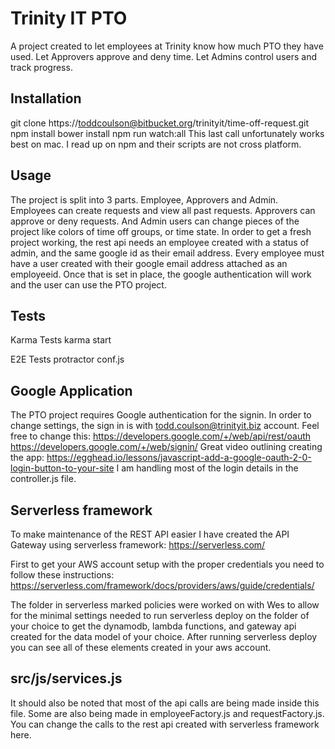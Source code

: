 Trinity IT PTO
=========

A project created to let employees at Trinity know how much PTO they have used. Let Approvers approve and deny time. Let Admins control users and track progress. 

## Installation
  
  git clone https://toddcoulson@bitbucket.org/trinityit/time-off-request.git
  npm install
  bower install
  npm run watch:all
  This last call unfortunately works best on mac. I read up on npm and their scripts are not cross platform. 

## Usage

  The project is split into 3 parts. Employee, Approvers and Admin. Employees can create requests and view all past requests. Approvers can approve or deny requests. And Admin users can change pieces of the project like colors of time off groups, or time state. In order to get a fresh project working, the rest api needs an employee created with a status of admin, and the same google id as their email address. Every employee must have a user created with their google email address attached as an employeeid. Once that is set in place, the google authentication will work and the user can use the PTO project. 


## Tests

  Karma Tests
  karma start
  
  E2E Tests
  protractor conf.js

## Google Application

The PTO project requires Google authentication for the signin. In order to change settings, the sign in is with todd.coulson@trinityit.biz account. Feel free to change this:
https://developers.google.com/+/web/api/rest/oauth
https://developers.google.com/+/web/signin/
Great video outlining creating the app:
https://egghead.io/lessons/javascript-add-a-google-oauth-2-0-login-button-to-your-site
I am handling most of the login details in the controller.js file. 

## Serverless framework

To make maintenance of the REST API easier I have created the API Gateway using serverless framework:
https://serverless.com/

First to get your AWS account setup with the proper credentials you need to follow these instructions:
https://serverless.com/framework/docs/providers/aws/guide/credentials/

The folder in serverless marked policies were worked on with Wes to allow for the minimal settings needed to run 
serverless deploy
on the folder of your choice to get the dynamodb, lambda functions, and gateway api created for the data model of your choice. After running serverless deploy you can see all of these elements created in your aws account. 

## src/js/services.js 

It should also be noted that most of the api calls are being made inside this file. Some are also being made in employeeFactory.js and requestFactory.js. You can change the calls to the rest api created with serverless framework here. 